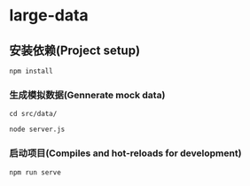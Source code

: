 # large-data

## 安装依赖(Project setup)
```
npm install
```

### 生成模拟数据(Gennerate mock data)
```
cd src/data/

node server.js
```

### 启动项目(Compiles and hot-reloads for development)
```
npm run serve
```
